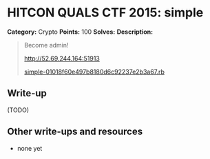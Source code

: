 # HITCON QUALS CTF 2015: simple

**Category:** Crypto
**Points:** 100
**Solves:** 
**Description:**

> Become admin!
>
> <http://52.69.244.164:51913>
> 
> [simple-01018f60e497b8180d6c92237e2b3a67.rb](simple-01018f60e497b8180d6c92237e2b3a67.rb)


## Write-up

(TODO)

## Other write-ups and resources

* none yet
